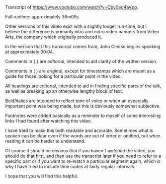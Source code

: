 Transcript of <https://www.youtube.com/watch?v=Qby0ed4aVpo>.

Full runtime: approximately 36m09s

Other versions of this video exist with a slightly longer run-time, but I believe the difference is primarily intro and outro video banners from Video Arts, the company which originally produced it.

In the version that this transcript comes from, John Cleese begins speaking at approximately 00:04.

Comments in { } are _editorial_, intended to aid clarity of the written version.

Comments in ( ) are _original_, except for timestamps which are meant as a guide for those looking for a particular point in the video.

All headings are editorial, intended to aid in finding specific parts of the talk, as well as breaking up an otherwise lengthy block of text.

Bold/italics are intended to reflect tone of voice or when an especially important point was being made, but this is obviously somewhat subjective.

Footnotes were added basically as a reminder to myself of some interesting links I had found after watching this video.

I have tried to make this both readable and accurate. Sometimes what is spoken can be clear even if the words are out of order or omitted, but when reading it can be harder to understand.

Of course it should be obvious that if you haven't *watched* the video, you should do that first, and then use the transcript later if you need to refer to a specific part or if you want to re-watch a particular segment again, which is why I have tried to include time codes at fairly regular intervals.

I hope that you will find this helpful.

